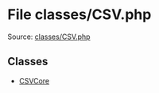 File classes/CSV.php
=========

Source: [classes/CSV.php](https://github.com/PrestaShop/PrestaShop/blob/1.5.5.0/classes/CSV.php)


Classes
-------

* [CSVCore](class.CSVCore.md)

